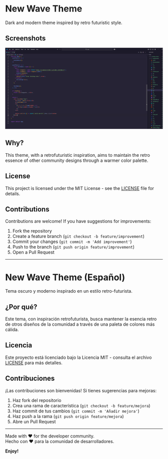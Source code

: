 # New Wave Theme

Dark and modern theme inspired by retro futuristic style.

## Screenshots

![Theme preview](./images/image.png)

## Why?

This theme, with a retrofuturistic inspiration, aims to maintain the retro essence of other community designs through a warmer color palette.

## License

This project is licensed under the MIT License - see the [LICENSE](./LICENSE.md) file for details.

## Contributions

Contributions are welcome! If you have suggestions for improvements:

1. Fork the repository
2. Create a feature branch (`git checkout -b feature/improvement`)
3. Commit your changes (`git commit -m 'Add improvement'`)
4. Push to the branch (`git push origin feature/improvement`)
5. Open a Pull Request

---

# New Wave Theme (Español)

Tema oscuro y moderno inspirado en un estilo retro-futurista.

## ¿Por qué?

Este tema, con inspiración retrofuturista, busca mantener la esencia retro de otros diseños de la comunidad a través de una paleta de colores más cálida.

## Licencia

Este proyecto está licenciado bajo la Licencia MIT - consulta el archivo [LICENSE](./LICENSE.md) para más detalles.

## Contribuciones

¡Las contribuciones son bienvenidas! Si tienes sugerencias para mejoras:

1. Haz fork del repositorio
2. Crea una rama de característica (`git checkout -b feature/mejora`)
3. Haz commit de tus cambios (`git commit -m 'Añadir mejora'`)
4. Haz push a la rama (`git push origin feature/mejora`)
5. Abre un Pull Request

---

Made with ❤️ for the developer community.  
Hecho con ❤️ para la comunidad de desarrolladores.

**Enjoy!**